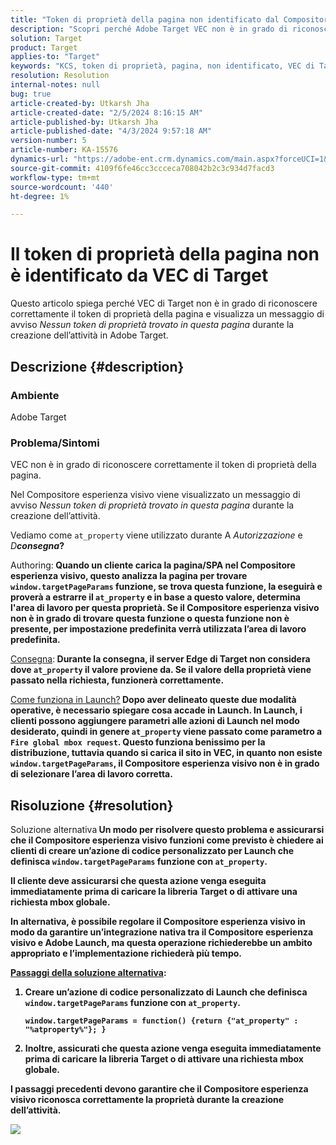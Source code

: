 ```yaml
---
title: "Token di proprietà della pagina non identificato dal Compositore esperienza visivo di Target"
description: "Scopri perché Adobe Target VEC non è in grado di riconoscere correttamente il token di proprietà della pagina in Adobe Target."
solution: Target
product: Target
applies-to: "Target"
keywords: "KCS, token di proprietà, pagina, non identificato, VEC di Target, Adobe Target, at_property, window.targetPageParams, funzione"
resolution: Resolution
internal-notes: null
bug: true
article-created-by: Utkarsh Jha
article-created-date: "2/5/2024 8:16:15 AM"
article-published-by: Utkarsh Jha
article-published-date: "4/3/2024 9:57:18 AM"
version-number: 5
article-number: KA-15576
dynamics-url: "https://adobe-ent.crm.dynamics.com/main.aspx?forceUCI=1&pagetype=entityrecord&etn=knowledgearticle&id=793c2ad0-fec3-ee11-9079-6045bd006a22"
source-git-commit: 4109f6fe46cc3ccceca708042b2c3c934d7facd3
workflow-type: tm+mt
source-wordcount: '440'
ht-degree: 1%

---
```


# Il token di proprietà della pagina non è identificato da VEC di Target


Questo articolo spiega perché VEC di Target non è in grado di riconoscere correttamente il token di proprietà della pagina e visualizza un messaggio di avviso *Nessun token di proprietà trovato in questa pagina* durante la creazione dell’attività in Adobe Target.

## Descrizione {#description}


### Ambiente

Adobe Target



### Problema/Sintomi

VEC non è in grado di riconoscere correttamente il token di proprietà della pagina.

Nel Compositore esperienza visivo viene visualizzato un messaggio di avviso *Nessun token di proprietà trovato in questa pagina* durante la creazione dell’attività.

Vediamo come `at_property` viene utilizzato durante A *Autorizzazione* e *D<b>consegna*?

</b>Authoring:<b>
Quando un cliente carica la pagina/SPA nel Compositore esperienza visivo, questo analizza la pagina per trovare `window.targetPageParams` funzione, se trova questa funzione, la eseguirà e proverà a estrarre il `at_property` e in base a questo valore, determina l&#39;area di lavoro per questa proprietà. Se il Compositore esperienza visivo non è in grado di trovare questa funzione o questa funzione non è presente, per impostazione predefinita verrà utilizzata l’area di lavoro predefinita.

</b><u>Consegna</u>:<b>
Durante la consegna, il server Edge di Target non considera dove `at_property` il valore proviene da. Se il valore della proprietà viene passato nella richiesta, funzionerà correttamente.

</b><u>Come funziona in Launch?</u><b>
Dopo aver delineato queste due modalità operative, è necessario spiegare cosa accade in Launch.
In Launch, i clienti possono aggiungere parametri alle azioni di Launch nel modo desiderato, quindi in genere `at_property` viene passato come parametro a `Fire global mbox request`.
Questo funziona benissimo per la distribuzione, tuttavia quando si carica il sito in VEC, in quanto non esiste `window.targetPageParams`, il Compositore esperienza visivo non è in grado di selezionare l’area di lavoro corretta.


## Risoluzione {#resolution}


</b>Soluzione alternativa<b>
Un modo per risolvere questo problema e assicurarsi che il Compositore esperienza visivo funzioni come previsto è chiedere ai clienti di creare un’azione di codice personalizzato per Launch che definisca `window.targetPageParams` funzione con `at_property`.

Il cliente deve assicurarsi che questa azione venga eseguita immediatamente prima di caricare la libreria Target o di attivare una richiesta mbox globale.

In alternativa, è possibile regolare il Compositore esperienza visivo in modo da garantire un’integrazione nativa tra il Compositore esperienza visivo e Adobe Launch, ma questa operazione richiederebbe un ambito appropriato e l’implementazione richiederà più tempo.

<u>Passaggi della soluzione alternativa</u>:

1. Creare un’azione di codice personalizzato di Launch che definisca `window.targetPageParams` funzione con `at_property`.<br>

   ```
   window.targetPageParams = function() {return {"at_property" : "%atproperty%"}; }
   ```


2. Inoltre, assicurati che questa azione venga eseguita immediatamente prima di caricare la libreria Target o di attivare una richiesta mbox globale.


I passaggi precedenti devono garantire che il Compositore esperienza visivo riconosca correttamente la proprietà durante la creazione dell’attività.

![](http://omniture.custhelp.com/ci/inlineImage/get/3018176/a5a902ecd7ac849bb5bf0fa7e22e14e7)
